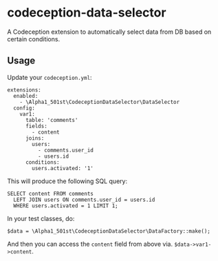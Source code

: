 # codeception-data-selector
A Codeception extension to automatically select data from DB based on certain conditions.

## Usage

Update your `codeception.yml`:

    extensions:
      enabled:
        - \Alpha1_501st\CodeceptionDataSelector\DataSelector
      config:
        var1:
          table: 'comments'
          fields:
            - content
          joins:
            users:
              - comments.user_id
              - users.id
          conditions:
            users.activated: '1'

This will produce the following SQL query:

    SELECT content FROM comments
      LEFT JOIN users ON comments.user_id = users.id
      WHERE users.activated = 1 LIMIT 1;

In your test classes, do:

    $data = \Alpha1_501st\CodeceptionDataSelector\DataFactory::make();

And then you can access the `content` field from above via. `$data->var1->content`.

